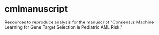 # cmlmanuscript
Resources to reproduce analysis for the manuscript "Consensus Machine Learning for Gene Target Selection in Pediatric AML Risk."
